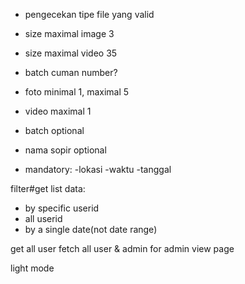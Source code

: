 - pengecekan tipe file yang valid
- size maximal image 3
- size maximal video 35
- batch cuman number?
- foto minimal 1, maximal 5
- video maximal 1
- batch optional
- nama sopir optional

- mandatory:
 -lokasi
 -waktu
 -tanggal


filter#get list data: 
- by specific userid 
- all userid 
- by a single date(not date range) 

get all user
fetch all user & admin for admin view page

light mode